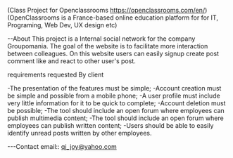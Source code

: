 (Class Project for Openclassrooms https://openclassrooms.com/en/) (OpenClassrooms is a France-based online education platform for for IT, Programing, Web Dev, UX design etc)

--About 
This project is a Internal social network for the company Groupomania.
The goal of the website is to facilitate more interaction between colleagues.
On this website users can easily signup create post comment like and react to other user's post.

requirements requested By client

-The presentation of the features must be simple;
-Account creation must be simple and possible from a mobile phone;
-A user profile must include very little information for it to be quick to complete;
-Account deletion must be possible;
-The tool should include an open forum where employees can publish multimedia content;
-The tool should include an open forum where employees can publish written content;
-Users should be able to easily identify unread posts written by other employees.


---Contact email:: qj_joy@yahoo.com